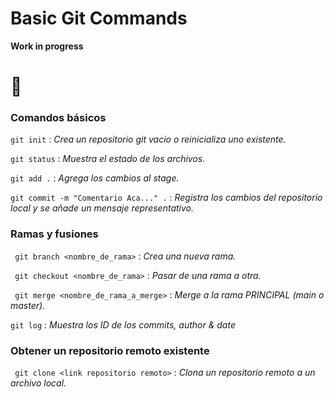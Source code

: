 # Basic Git Commands 

**Work in progress** 
# :love_you_gesture:

### Comandos básicos  

` git init ` : _Crea un repositorio git vacio o reinicializa uno existente._

` git status ` : _Muestra el estado de los archivos._

` git add . ` : _Agrega los cambios al stage._

` git commit -m "Comentario Aca..." . ` : _Registra los cambios del repositorio local y se añade un mensaje representativo._


### Ramas y fusiones

` git branch <nombre_de_rama>` : _Crea una nueva rama._

` git checkout <nombre_de_rama>` : _Pasar de una rama a otra._

` git merge <nombre_de_rama_a_merge>` : _Merge a la rama PRINCIPAL (main o master)._

` git log ` : _Muestra los ID de los commits, author & date_


### Obtener un repositorio remoto existente 

` git clone <link repositorio remoto>` : _Clona un repositorio remoto a un archivo local._
